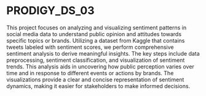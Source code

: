 # PRODIGY_DS_03
This project focuses on analyzing and visualizing sentiment patterns in social media data to understand public opinion and attitudes towards specific topics or brands. Utilizing a dataset from Kaggle that contains tweets labeled with sentiment scores, we perform comprehensive sentiment analysis to derive meaningful insights. The key steps include data preprocessing, sentiment classification, and visualization of sentiment trends. This analysis aids in uncovering how public perception varies over time and in response to different events or actions by brands. The visualizations provide a clear and concise representation of sentiment dynamics, making it easier for stakeholders to make informed decisions.
